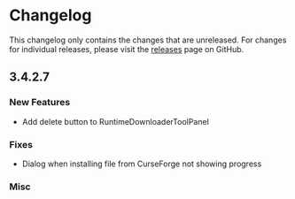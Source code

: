 # Changelog

This changelog only contains the changes that are unreleased. For changes for individual releases, please visit the
[releases](https://github.com/ATLauncher/ATLauncher/releases) page on GitHub.

## 3.4.2.7

### New Features
- Add delete button to RuntimeDownloaderToolPanel

### Fixes
- Dialog when installing file from CurseForge not showing progress

### Misc

